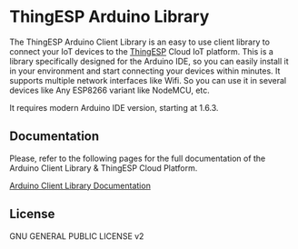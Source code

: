# ThingESP Arduino Library

The ThingESP Arduino Client Library is an easy to use client library to connect your IoT devices to the [ThingESP](https://thingesp.siddhesh.me "ThingESP Platform") Cloud IoT platform. This is a library specifically designed for the Arduino IDE, so you can easily install it in your environment and start connecting your devices within minutes. It supports multiple network interfaces like Wifi. So you can use it in several devices like Any ESP8266 variant like NodeMCU, etc.

It requires modern Arduino IDE version, starting at 1.6.3.

## Documentation

Please, refer to the following pages for the full documentation of the Arduino Client Library & ThingESP Cloud Platform.

[Arduino Client Library Documentation](https://thingesp.siddhesh.me/arduino-docs)

## License
GNU GENERAL PUBLIC LICENSE v2
